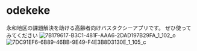 # odekeke

永和地区の課題解決を助ける高齢者向けバスタクシーアプリです。
ぜひ使ってみてください
![7B179617-B3C1-481F-AAA6-2DAD197B29FA_1_102_o](https://user-images.githubusercontent.com/87113276/180641280-20450020-d1c6-42ea-929b-10f7d793d353.jpeg)
![7DC91EF6-6B89-46BB-9E49-F4E3B8D3130E_1_105_c](https://user-images.githubusercontent.com/87113276/180641100-e39fdfc0-b37c-451a-94d8-c388f970905f.jpeg)

